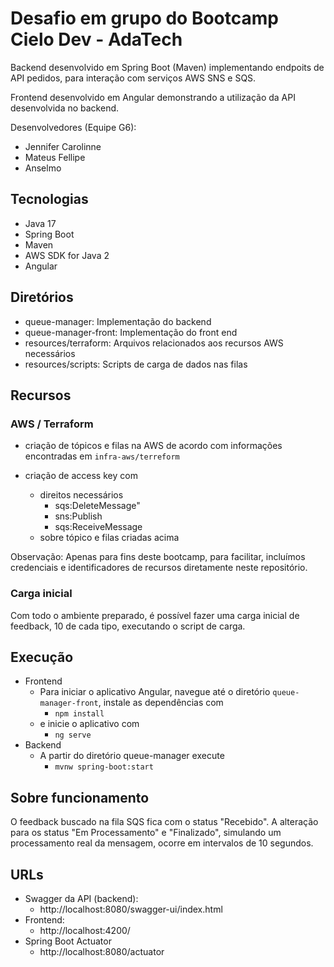# Desafio em grupo do Bootcamp Cielo Dev - AdaTech

Backend desenvolvido em Spring Boot (Maven) implementando
endpoits de API pedidos, para interação com serviços AWS
SNS e SQS.

Frontend desenvolvido em Angular demonstrando a utilização
da API desenvolvida no backend.

Desenvolvedores (Equipe G6):
- Jennifer Carolinne
- Mateus Fellipe
- Anselmo

## Tecnologias

- Java 17
- Spring Boot
- Maven
- AWS SDK for Java 2
- Angular

## Diretórios

- queue-manager: Implementação do backend
- queue-manager-front:  Implementação do front end
- resources/terraform: Arquivos relacionados aos recursos AWS necessários
- resources/scripts: Scripts de carga de dados nas filas

## Recursos

### AWS / Terraform

- criação de tópicos e filas na AWS de acordo com informações
  encontradas em `infra-aws/terreform`

- criação de access key com
  - direitos necessários
    - sqs:DeleteMessage"
    - sns:Publish
    - sqs:ReceiveMessage
  - sobre tópico e filas criadas acima

Observação: Apenas para fins deste bootcamp, para facilitar,
incluímos credenciais e identificadores de recursos
diretamente neste repositório.

### Carga inicial

Com todo o ambiente preparado, é possível fazer uma carga
inicial de feedback, 10 de cada tipo, executando o script de
carga.

## Execução

- Frontend
  - Para iniciar o aplicativo Angular, navegue até o diretório
    `queue-manager-front`, instale as dependências com
    - `npm install`
  - e inicie o aplicativo com
    - `ng serve`
- Backend
  - A partir do diretório queue-manager execute
    - `mvnw spring-boot:start`

## Sobre funcionamento

O feedback buscado na fila SQS fica com o status "Recebido".
A alteração para os status "Em Processamento" e "Finalizado",
simulando um processamento real da mensagem, ocorre em
intervalos de 10 segundos.

## URLs

- Swagger da API (backend):
  - http://localhost:8080/swagger-ui/index.html
- Frontend:
  - http://localhost:4200/
- Spring Boot Actuator
  - http://localhost:8080/actuator
